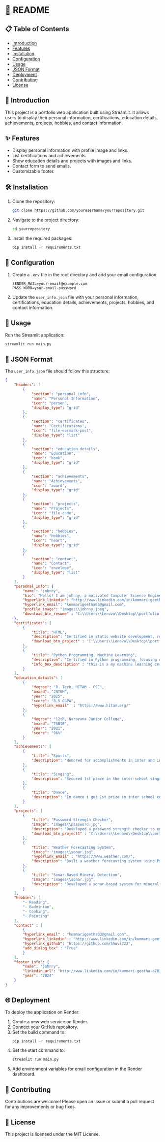# 📄 README

## 📋 Table of Contents
- [Introduction](#introduction)
- [Features](#features)
- [Installation](#installation)
- [Configuration](#configuration)
- [Usage](#usage)
- [JSON Format](#json-format)
- [Deployment](#deployment)
- [Contributing](#contributing)
- [License](#license)

## 🌟 Introduction
This project is a portfolio web application built using Streamlit. It allows users to display their personal information, certifications, education details, achievements, projects, hobbies, and contact information.

## ✨ Features
- Display personal information with profile image and links.
- List certifications and achievements.
- Show education details and projects with images and links.
- Contact form to send emails.
- Customizable footer.

## 🛠️ Installation
1. Clone the repository:
    ```bash
    git clone https://github.com/yourusername/yourrepository.git
    ```
2. Navigate to the project directory:
    ```bash
    cd yourrepository
    ```
3. Install the required packages:
    ```bash
    pip install -r requirements.txt
    ```

## 🔧 Configuration
1. Create a `.env` file in the root directory and add your email configuration:
    ```env
    SENDER_MAIL=your-email@example.com
    PASS_WORD=your-email-password
    ```
2. Update the `user_info.json` file with your personal information, certifications, education details, achievements, projects, hobbies, and contact information.

## 🚀 Usage
Run the Streamlit application:
```bash
streamlit run main.py
```

## 📄 JSON Format
The `user_info.json` file should follow this structure:
```json
{
    "headers": [
        {
            "section": "personal_info",
            "name": "Personal Information",
            "icon": "person",
            "display_type": "grid"
        },
        {
            "section": "certificates",
            "name": "Certifications",
            "icon": "file-earmark-post",
            "display_type": "list"
        },
        {
            "section": "education_details",
            "name": "Education",
            "icon": "book",
            "display_type": "grid"
        },
        {
            "section": "achievements",
            "name": "Achievements",
            "icon": "award",
            "display_type": "grid"
        },
        {
            "section": "projects",
            "name": "Projects",
            "icon": "file-code",
            "display_type": "grid"
        },
        {
            "section": "hobbies",
            "name": "Hobbies",
            "icon": "heart",
            "display_type": "grid"
        },
        {
            "section": "contact",
            "name": "Contact",
            "icon": "envelope",
            "display_type": "list"
        }
    ],
    "personal_info": {
        "name": "johnny",
        "bio": "Hello! I am johnny, a motivated Computer Science Engineering student with a passion for exploring various technologies.",
        "hyperlink_linkedin": "http://www.linkedin.com/in/kummari-geetha-a781a7229",
        "hyperlink_email": "kummarigeetha03@gmail.com",
        "profile_image": "images\\johnny.jpeg",
        "download_btn_resume" : "C:\\Users\\Lenovo\\Desktop\\portfolio templatizing\\utils\\Resume.pdf"
    },
    "certificates": [
        {
            "title": "HTML",
            "description": "Certified in static website development, responsive web design with Bootstrap and Flexbox.",
            "download_btn_project" : "C:\\Users\\Lenovo\\Desktop\\portfolio templatizing\\utils\\Resume.pdf"
        },
        {
            "title": "Python Programming, Machine Learning",
            "description": "Certified in Python programming, focusing on foundational and advanced programming concepts with machine learning algorithms.",
            "info_box_description" : "this is a my machine learning certification!"
        }
    ],
    "education_details": [
        {
            "degree": "B. Tech, HITAM - CSE",
            "board": "JNTUH",
            "year": "2025",
            "score": "8.5 CGPA",
            "hyperlink_email"  : "https://www.hitam.org/"
        },
        {
            "degree": "12th, Narayana Junior College",
            "board": "TSBIE",
            "year": "2021",
            "score": "96%"
        }
    ],
    "achievements": [
        {
            "title": "Sports",
            "description": "Honored for accomplishments in inter and intra-school badminton, kho-kho, and Bhagavad Gita chanting competitions."
        },
        {
            "title": "Singing",
            "description": "Secured 1st place in the inter-school singing competition."
        },
        {
            "title": "Dance",
            "description": "In dance i got 1st prize in inter school competition."
        }
    ],
    "projects": [
        {
            "title": "Password Strength Checker",
            "image": "images\\password.jpg",
            "description": "Developed a password strength checker to enhance security using Python.",
            "download_btn_project1" : "C:\\Users\\Lenovo\\Desktop\\portfolio templatizing\\utils\\Resume.pdf"
        },
        {
            "title": "Weather Forecasting System",
            "image": "images\\sonar.jpg",
            "hyperlink_email" : "https://www.weather.com/",
            "description": "Built a weather forecasting system using Python and APIs."
        },
        {
            "title": "Sonar-Based Mineral Detection",
            "image": "images\\sonar.jpg",
            "description": "Developed a sonar-based system for mineral detection using Machine Learning."
        }
    ],
    "hobbies": [
        "- Reading",
        "- Badminton",
        "- Cooking",
        "- Painting"
    ],
    "contact" : [
        {
        "hyperlink_email" : "kummarigeetha03@gmail.com",
        "hyperlink_linkedin" : "http://www.linkedin.com/in/kummari-geetha-a781a7229",
        "hyperlink_github": "https://github.com/bhuvi723",
        "add_dialog_box" : "True"
        }
    ],
    "footer_info": {
        "name": "johnny",
        "linkedin_url": "http://www.linkedin.com/in/kummari-geetha-a781a7229",
        "year": "2024"
    }
}
```

## 🌐 Deployment
To deploy the application on Render:
1. Create a new web service on Render.
2. Connect your GitHub repository.
3. Set the build command to:
    ```bash
    pip install -r requirements.txt
    ```
4. Set the start command to:
    ```bash
    streamlit run main.py
    ```
5. Add environment variables for email configuration in the Render dashboard.

## 🤝 Contributing
Contributions are welcome! Please open an issue or submit a pull request for any improvements or bug fixes.

## 📜 License
This project is licensed under the MIT License.